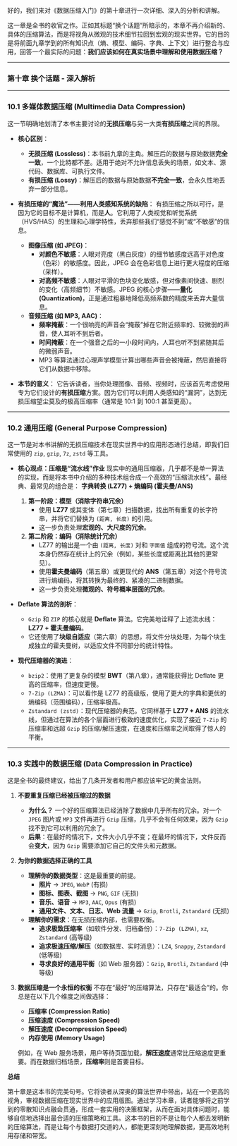 好的，我们来对《数据压缩入门》的第十章进行一次详细、深入的分析和讲解。

这一章是全书的收官之作。正如其标题“换个话题”所暗示的，本章不再介绍新的、具体的压缩算法，而是将视角从微观的技术细节拉回到宏观的现实世界。它的目的是将前面九章学到的所有知识点（熵、模型、编码、字典、上下文）进行整合与应用，回答一个最实际的问题：**我们应该如何在真实场景中理解和使用数据压缩？**

---

### 第十章 换个话题 - 深入解析

---

### 10.1 多媒体数据压缩 (Multimedia Data Compression)

这一节明确地划清了本书主要讨论的**无损压缩**与另一大类**有损压缩**之间的界限。

- **核心区别**：

  - **无损压缩 (Lossless)**：本书前九章的主角。解压后的数据与原始数据**完全一致**，一个比特都不差。适用于绝对不允许信息丢失的场景，如文本、源代码、数据库、可执行文件。
  - **有损压缩 (Lossy)**：解压后的数据与原始数据**不完全一致**，会永久性地丢弃一部分信息。

- **有损压缩的“魔法”——利用人类感知系统的缺陷**：
  有损压缩之所以可行，是因为它的目标不是计算机，而是**人**。它利用了人类视觉和听觉系统（HVS/HAS）的生理和心理学特性，丢弃那些我们“感觉不到”或“不敏感”的信息。

  - **图像压缩 (如 JPEG)**：
    - **对颜色不敏感**：人眼对亮度（黑白灰度）的细节敏感度远高于对色度（色彩）的敏感度。因此，JPEG 会在色彩信息上进行更大程度的压缩（采样）。
    - **对高频不敏感**：人眼对平滑的色块变化敏感，但对像素间快速、剧烈的变化（高频细节）不敏感。JPEG 的核心步骤——**量化 (Quantization)**，正是通过粗暴地降低高频系数的精度来丢弃大量信息。
  - **音频压缩 (如 MP3, AAC)**：
    - **频率掩蔽**：一个很响亮的声音会“掩蔽”掉在它附近频率的、较微弱的声音，使人耳听不到后者。
    - **时间掩蔽**：在一个强音之后的一小段时间内，人耳也听不到紧随其后的微弱声音。
    - MP3 等算法通过心理声学模型计算出哪些声音会被掩蔽，然后直接将它们从数据中移除。

- **本节的意义**：
  它告诉读者，当你处理图像、音频、视频时，应该首先考虑使用专为它们设计的**有损压缩**方案。因为它们可以利用人类感知的“漏洞”，达到无损压缩望尘莫及的极高压缩率（通常是 10:1 到 100:1 甚至更高）。

---

### 10.2 通用压缩 (General Purpose Compression)

这一节是对本书讲解的无损压缩技术在现实世界中的应用形态进行总结，即我们日常使用的 `zip`, `gzip`, `7z`, `zstd` 等工具。

- **核心观点：压缩是“流水线”作业**
  现实中的通用压缩器，几乎都不是单一算法的实现，而是将本书中介绍的多种技术组合成一个高效的“压缩流水线”。最经典、最常见的组合是：
  **字典转换 (LZ77) + 熵编码 (霍夫曼/ANS)**

  1.  **第一阶段：模型（消除字符串冗余）**
      - 使用 **LZ77** 或其变体（第七章）扫描数据，找出所有重复的长字符串，并将它们替换为 `(距离, 长度)` 的引用。
      - 这一步负责处理**宏观的、大尺度的冗余**。
  2.  **第二阶段：编码（消除统计冗余）**
      - LZ77 的输出是一个由 `(距离, 长度)` 对和 `字面值` 组成的符号流。这个流本身仍然存在统计上的冗余（例如，某些长度或距离比其他的更常见）。
      - 使用**霍夫曼编码**（第五章）或更现代的 **ANS**（第五章）对这个符号流进行熵编码，将其转换为最终的、紧凑的二进制数据。
      - 这一步负责处理**微观的、符号概率层面的冗余**。

- **Deflate 算法的剖析**：

  - `Gzip` 和 `ZIP` 的核心就是 **Deflate** 算法。它完美地诠释了上述流水线：**LZ77 + 霍夫曼编码**。
  - 它还使用了**块级自适应**（第六章）的思想，将文件分块处理，为每个块生成独立的霍夫曼树，以适应文件不同部分的统计特性。

- **现代压缩器的演进**：
  - `bzip2`：使用了更复杂的模型 **BWT**（第八章），通常能获得比 Deflate 更高的压缩率，但速度更慢。
  - `7-Zip (LZMA)`：可以看作是 LZ77 的高级版，使用了更大的字典和更优的熵编码（范围编码），压缩率极高。
  - `Zstandard (zstd)`：现代压缩器的典范。它同样基于 **LZ77 + ANS** 的流水线，但通过在算法的各个层面进行极致的速度优化，实现了接近 `7-Zip` 的压缩率和远超 `Gzip` 的压缩/解压速度，在速度和压缩率之间取得了惊人的平衡。

---

### 10.3 实践中的数据压缩 (Data Compression in Practice)

这是全书的最终建议，给出了几条开发者和用户都应该牢记的黄金法则。

1.  **不要重复压缩已经被压缩过的数据**

    - **为什么？** 一个好的压缩算法已经消除了数据中几乎所有的冗余。对一个 `JPEG` 图片或 `MP3` 文件再进行 `Gzip` 压缩，几乎不会有任何效果，因为 `Gzip` 找不到它可以利用的冗余了。
    - **后果**：在最好的情况下，文件大小几乎不变；在最坏的情况下，文件反而会**变大**，因为 `Gzip` 需要添加它自己的文件头和元数据。

2.  **为你的数据选择正确的工具**

    - **理解你的数据类型**：这是最重要的前提。
      - **照片** -> `JPEG`, `WebP` (有损)
      - **图标、图表、截图** -> `PNG`, `GIF` (无损)
      - **音乐、语音** -> `MP3`, `AAC`, `Opus` (有损)
      - **通用文件、文本、日志、Web 流量** -> `Gzip`, `Brotli`, `Zstandard` (无损)
    - **理解你的需求**：在无损压缩内部，也需要权衡。
      - **追求极致压缩率**（如软件分发、归档备份）：`7-Zip (LZMA)`, `xz`, `Zstandard` (高等级)
      - **追求极速压缩/解压**（如数据库、实时消息）：`LZ4`, `Snappy`, `Zstandard` (低等级)
      - **寻求良好的通用平衡**（如 Web 服务器）：`Gzip`, `Brotli`, `Zstandard` (中等级)

3.  **数据压缩是一个永恒的权衡**
    不存在“最好”的压缩算法，只存在“最适合”的。你总是在以下几个维度之间做选择：

    - **压缩率 (Compression Ratio)**
    - **压缩速度 (Compression Speed)**
    - **解压速度 (Decompression Speed)**
    - **内存使用 (Memory Usage)**

    例如，在 Web 服务场景，用户等待页面加载，**解压速度**通常比压缩速度更重要。而在数据归档场景，**压缩率**则是首要目标。

**总结**

第十章是这本书的完美句号。它将读者从深奥的算法世界中带出，站在一个更高的视角，审视数据压缩在现实世界中的应用版图。通过学习本章，读者能够将之前学到的零散知识点融会贯通，形成一套实用的决策框架，从而在面对具体问题时，能够自信地选择出最合适的压缩策略和工具。这本书的目的不是让每个人都去发明新的压缩算法，而是让每个与数据打交道的人，都能更深刻地理解数据，更高效地利用存储和带宽。
